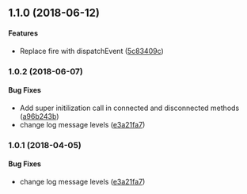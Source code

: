 <a name="1.1.0"></a>
## 1.1.0 (2018-06-12)


#### Features

* Replace fire with dispatchEvent ([5c83409c](git+https://github.com/albelop/polymer2-migrator.git/commit/5c83409c))


<a name="1.0.2"></a>
### 1.0.2 (2018-06-07)


#### Bug Fixes

* Add super initilization call in connected and disconnected methods ([a96b243b](git+https://github.com/albelop/polymer2-migrator.git/commit/a96b243b))
* change log message levels ([e3a21fa7](git+https://github.com/albelop/polymer2-migrator.git/commit/e3a21fa7))


<a name="1.0.1"></a>
### 1.0.1 (2018-04-05)


#### Bug Fixes

* change log message levels ([e3a21fa7](git+https://github.com/albelop/polymer2-migrator.git/commit/e3a21fa7))

